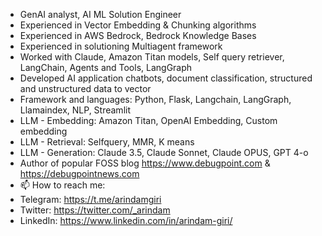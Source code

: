 
- GenAI analyst, AI ML Solution Engineer
- Experienced in Vector Embedding & Chunking algorithms
- Experienced in AWS Bedrock, Bedrock Knowledge Bases
- Experienced in solutioning Multiagent framework
- Worked with Claude, Amazon Titan models, Self query retriever, LangChain, Agents and Tools, LangGraph
- Developed AI application chatbots, document classification, structured and unstructured data to vector
- Framework and languages: Python, Flask, Langchain, LangGraph, Llamaindex, NLP, Streamlit
- LLM - Embedding: Amazon Titan, OpenAI Embedding, Custom embedding
- LLM - Retrieval: Selfquery, MMR, K means
- LLM - Generation: Claude 3.5, Claude Sonnet, Claude OPUS, GPT 4-o
- Author of popular FOSS blog https://www.debugpoint.com & https://debugpointnews.com
- 📫 How to reach me:
- Telegram: https://t.me/arindamgiri
- Twitter: https://twitter.com/_arindam
- LinkedIn: https://www.linkedin.com/in/arindam-giri/

<!---
arindam-giri/arindam-giri is a ✨ special ✨ repository because its `README.md` (this file) appears on your GitHub profile.
You can click the Preview link to take a look at your changes.
--->
